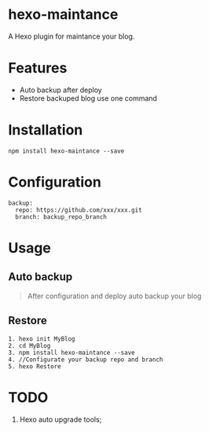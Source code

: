# hexo-maintance

A Hexo plugin for maintance your blog.

# Features
- Auto backup after deploy
- Restore backuped blog use one command

# Installation
```
npm install hexo-maintance --save
```

# Configuration
```
backup:
  repo: https://github.com/xxx/xxx.git
  branch: backup_repo_branch
```

# Usage

## Auto backup
> After configuration and deploy auto backup your blog

## Restore
```
1. hexo init MyBlog
2. cd MyBlog
3. npm install hexo-maintance --save
4. //Configurate your backup repo and branch
5. hexo Restore
```

# TODO
1. Hexo auto upgrade tools;
